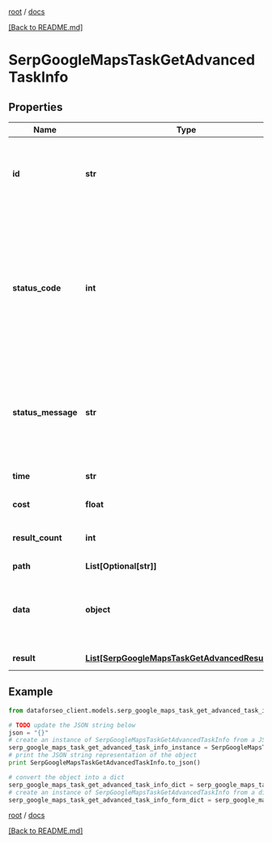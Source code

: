 [root](./../ "root") / [docs](./ "docs")

[[Back to README.md]](./../README.md "[Back to README.md]")

# SerpGoogleMapsTaskGetAdvancedTaskInfo

## Properties

Name | Type | Description | Notes
------------ | ------------- | ------------- | -------------
**id** | **str** | task identifier unique task identifier in our system in the UUID format | [optional]
**status_code** | **int** | status code of the task generated by DataForSEO, can be within the following range: 10000-60000 you can find the full list of the response codes here | [optional]
**status_message** | **str** | informational message of the task you can find the full list of general informational messages here | [optional]
**time** | **str** | execution time, seconds | [optional]
**cost** | **float** | total tasks cost, USD | [optional]
**result_count** | **int** | number of elements in the result array | [optional]
**path** | **List[Optional[str]]** | URL path | [optional]
**data** | **object** | contains the same parameters that you specified in the POST request | [optional]
**result** | [**List[SerpGoogleMapsTaskGetAdvancedResultInfo]**](SerpGoogleMapsTaskGetAdvancedResultInfo.md) | array of results | [optional]

## Example

```python
from dataforseo_client.models.serp_google_maps_task_get_advanced_task_info import SerpGoogleMapsTaskGetAdvancedTaskInfo

# TODO update the JSON string below
json = "{}"
# create an instance of SerpGoogleMapsTaskGetAdvancedTaskInfo from a JSON string
serp_google_maps_task_get_advanced_task_info_instance = SerpGoogleMapsTaskGetAdvancedTaskInfo.from_json(json)
# print the JSON string representation of the object
print SerpGoogleMapsTaskGetAdvancedTaskInfo.to_json()

# convert the object into a dict
serp_google_maps_task_get_advanced_task_info_dict = serp_google_maps_task_get_advanced_task_info_instance.to_dict()
# create an instance of SerpGoogleMapsTaskGetAdvancedTaskInfo from a dict
serp_google_maps_task_get_advanced_task_info_form_dict = serp_google_maps_task_get_advanced_task_info.from_dict(serp_google_maps_task_get_advanced_task_info_dict)
```

  

[root](./../ "root") / [docs](./ "docs")

[[Back to README.md]](./../README.md "[Back to README.md]")
